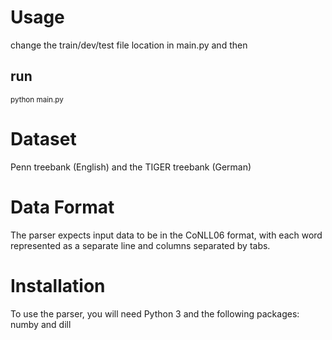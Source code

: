 # Usage
change the train/dev/test file location in main.py and then 
## run
<sub> python main.py <sub> 
# Dataset
Penn treebank (English) and the TIGER treebank (German)
# Data Format
The parser expects input data to be in the CoNLL06 format, with each word represented as a separate line and columns separated by tabs.
# Installation
To use the parser, you will need Python 3 and the following packages: numby and dill
